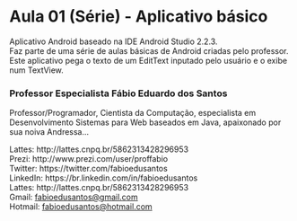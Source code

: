 # Aula 01 (Série) - Aplicativo básico
Aplicativo Android baseado na IDE Android Studio 2.2.3.<br />
Faz parte de uma série de aulas básicas de Android criadas pelo professor.<br />
Este aplicativo pega o texto de um EditText inputado pelo usuário e o exibe num TextView.


<h3>Professor Especialista Fábio Eduardo dos Santos</h3>
<p>
Professor/Programador, Cientista da Computação, especialista em Desenvolvimento Sistemas para Web baseados em Java, apaixonado por sua noiva Andressa...
</p>
<p>
Lattes: http://lattes.cnpq.br/5862313428296953<br />
Prezi: http://www.prezi.com/user/proffabio<br />
Twitter: https://twitter.com/fabioedusantos<br />
LinkedIn: https://br.linkedin.com/in/fabioedusantos<br />
Lattes: http://lattes.cnpq.br/5862313428296953<br />
Gmail: <a href="mailto:fabioedusantos@gmail.com">fabioedusantos@gmail.com</a><br />
Hotmail: <a href="mailto:fabioedusantos@hotmail.com">fabioedusantos@hotmail.com</a><br />
</p>
